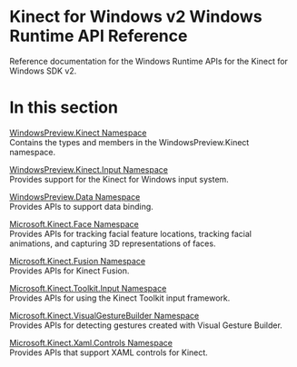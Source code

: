 Kinect for Windows v2 Windows Runtime API Reference  
===================================================  

Reference documentation for the Windows Runtime APIs for the Kinect for Windows SDK v2. <span id="ID4EL"></span>

In this section  
===============  

[WindowsPreview.Kinect Namespace](Kinect_for_Windows_v2/Kinect.md)    
Contains the types and members in the WindowsPreview.Kinect namespace.  

[WindowsPreview.Kinect.Input Namespace](Kinect_for_Windows_v2/Kinect.Input.md)    
Provides support for the Kinect for Windows input system.  

[WindowsPreview.Data Namespace](Kinect_for_Windows_v2/Data.md)    
Provides APIs to support data binding.  

[Microsoft.Kinect.Face Namespace](Kinect_for_Windows_v2/Kinect.Face.md)    
Provides APIs for tracking facial feature locations, tracking facial animations, and capturing 3D representations of faces.  

[Microsoft.Kinect.Fusion Namespace](Kinect_for_Windows_v2/Kinect.Fusion.md)    
Provides APIs for Kinect Fusion.  

[Microsoft.Kinect.Toolkit.Input Namespace](Kinect_for_Windows_v2/Kinect.Toolkit.Input.md)    
Provides APIs for using the Kinect Toolkit input framework.  

[Microsoft.Kinect.VisualGestureBuilder Namespace](Kinect_for_Windows_v2/Kinect.VisualGestureBuilder.md)    
Provides APIs for detecting gestures created with Visual Gesture Builder.  

[Microsoft.Kinect.Xaml.Controls Namespace](Kinect_for_Windows_v2/Kinect.Xaml.Controls.md)    
Provides APIs that support XAML controls for Kinect.  



<!--Please do not edit the data in the comment block below.-->
<!--
TOCTitle : Kinect for Windows v2 Windows Runtime API Reference
RLTitle : Kinect for Windows v2 Windows Runtime API Reference
KeywordA : O:WindowsPreview.Kinect.k4w_ref_preview_managed
KeywordA : 64dd07bc-8162-c226-d6dc-77ade6eb828b
KeywordK : Kinect for Windows v2 Windows Runtime API Reference
AssetID : 64dd07bc-8162-c226-d6dc-77ade6eb828b
Locale : en-us
CommunityContent : 1
TopicType : kbOrient
DocSet : K4Wv2
ProjType : K4Wv2Proj
Technology : Kinect for Windows
Product : Kinect for Windows SDK v2
productversion : 20
-->
